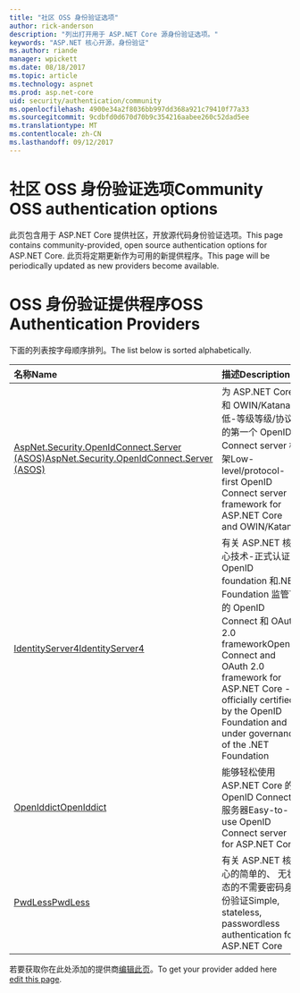 ```yaml
---
title: "社区 OSS 身份验证选项"
author: rick-anderson
description: "列出打开用于 ASP.NET Core 源身份验证选项。"
keywords: "ASP.NET 核心开源，身份验证"
ms.author: riande
manager: wpickett
ms.date: 08/18/2017
ms.topic: article
ms.technology: aspnet
ms.prod: asp.net-core
uid: security/authentication/community
ms.openlocfilehash: 4900e34a2f8036bb997dd368a921c79410f77a33
ms.sourcegitcommit: 9cdbfd0d670d70b9c354216aabee260c52dad5ee
ms.translationtype: MT
ms.contentlocale: zh-CN
ms.lasthandoff: 09/12/2017
---
```

# <a name="community-oss-authentication-options"></a><span data-ttu-id="f7e93-104">社区 OSS 身份验证选项</span><span class="sxs-lookup"><span data-stu-id="f7e93-104">Community OSS authentication options</span></span>

<span data-ttu-id="f7e93-105">此页包含用于 ASP.NET Core 提供社区，开放源代码身份验证选项。</span><span class="sxs-lookup"><span data-stu-id="f7e93-105">This page contains community-provided, open source authentication options for ASP.NET Core.</span></span> <span data-ttu-id="f7e93-106">此页将定期更新作为可用的新提供程序。</span><span class="sxs-lookup"><span data-stu-id="f7e93-106">This page will be periodically updated as new providers become available.</span></span>

# <a name="oss-authentication-providers"></a><span data-ttu-id="f7e93-107">OSS 身份验证提供程序</span><span class="sxs-lookup"><span data-stu-id="f7e93-107">OSS Authentication Providers</span></span>

<span data-ttu-id="f7e93-108">下面的列表按字母顺序排列。</span><span class="sxs-lookup"><span data-stu-id="f7e93-108">The list below is sorted alphabetically.</span></span>

| <span data-ttu-id="f7e93-109">名称</span><span class="sxs-lookup"><span data-stu-id="f7e93-109">Name</span></span> | <span data-ttu-id="f7e93-110">描述</span><span class="sxs-lookup"><span data-stu-id="f7e93-110">Description</span></span> |
|:--------------|:------------------|
| [<span data-ttu-id="f7e93-111">AspNet.Security.OpenIdConnect.Server (ASOS)</span><span class="sxs-lookup"><span data-stu-id="f7e93-111">AspNet.Security.OpenIdConnect.Server (ASOS)</span></span>](https://github.com/aspnet-contrib/AspNet.Security.OpenIdConnect.Server) | <span data-ttu-id="f7e93-112">为 ASP.NET Core 和 OWIN/Katana 低-等级等级/协议的第一个 OpenID Connect server 框架</span><span class="sxs-lookup"><span data-stu-id="f7e93-112">Low-level/protocol-first OpenID Connect server framework for ASP.NET Core and OWIN/Katana</span></span> |
| [<span data-ttu-id="f7e93-113">IdentityServer4</span><span class="sxs-lookup"><span data-stu-id="f7e93-113">IdentityServer4</span></span>](https://identityserver.io/) | <span data-ttu-id="f7e93-114">有关 ASP.NET 核心技术-正式认证 OpenID foundation 和.NET Foundation 监管下的 OpenID Connect 和 OAuth 2.0 framework</span><span class="sxs-lookup"><span data-stu-id="f7e93-114">OpenID Connect and OAuth 2.0 framework for ASP.NET Core - officially certified by the OpenID Foundation and under governance of the .NET Foundation</span></span> |
| [<span data-ttu-id="f7e93-115">OpenIddict</span><span class="sxs-lookup"><span data-stu-id="f7e93-115">OpenIddict</span></span>](https://github.com/openiddict/openiddict-core) | <span data-ttu-id="f7e93-116">能够轻松使用 ASP.NET Core 的 OpenID Connect 服务器</span><span class="sxs-lookup"><span data-stu-id="f7e93-116">Easy-to-use OpenID Connect server for ASP.NET Core</span></span>  |
| [<span data-ttu-id="f7e93-117">PwdLess</span><span class="sxs-lookup"><span data-stu-id="f7e93-117">PwdLess</span></span>](https://github.com/pwdless/pwdless) | <span data-ttu-id="f7e93-118">有关 ASP.NET 核心的简单的、 无状态的不需要密码身份验证</span><span class="sxs-lookup"><span data-stu-id="f7e93-118">Simple, stateless, passwordless authentication for ASP.NET Core</span></span>  |

<span data-ttu-id="f7e93-119">若要获取你在此处添加的提供商[编辑此页](https://github.com/login?return_to=https%3A%2F%2Fgithub.com%2Faspnet%2FDocs%2Fedit%2Fmaster%2Faspnetcore%2Fsecurity%2Fauthentication%2Fcommunity.md)。</span><span class="sxs-lookup"><span data-stu-id="f7e93-119">To get your provider added here [edit this page](https://github.com/login?return_to=https%3A%2F%2Fgithub.com%2Faspnet%2FDocs%2Fedit%2Fmaster%2Faspnetcore%2Fsecurity%2Fauthentication%2Fcommunity.md).</span></span>
